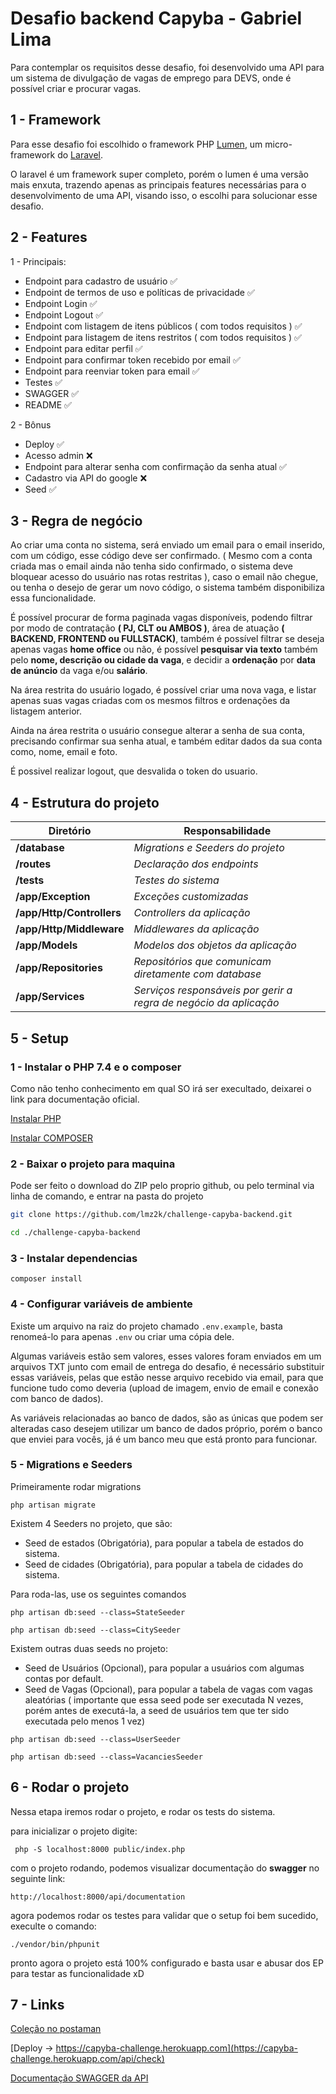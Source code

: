 # Desafio backend Capyba - Gabriel Lima

Para contemplar os requisitos desse desafio, foi desenvolvido uma API para um sistema de divulgação de vagas de emprego
para DEVS, onde é possível criar e procurar vagas.

## 1 - Framework

Para esse desafio foi escolhido o framework PHP [Lumen](https://lumen.laravel.com/docs), um micro-framework do [Laravel](https://laravel.com/docs/contributions).

O laravel é um framework super completo, porém o lumen é uma versão mais enxuta, trazendo apenas as principais features
necessárias para o desenvolvimento de uma API, visando isso, o escolhi para solucionar esse desafio.

## 2 - Features

1 - Principais:

- Endpoint para cadastro de usuário :white_check_mark:
- Endpoint de termos de uso e políticas de privacidade :white_check_mark:
- Endpoint Login :white_check_mark:
- Endpoint Logout :white_check_mark:
- Endpoint com listagem de itens públicos ( com todos requisitos ) :white_check_mark:
- Endpoint para listagem de itens restritos ( com todos requisitos ) :white_check_mark:
- Endpoint para editar perfil :white_check_mark:
- Endpoint para confirmar token recebido por email :white_check_mark:
- Endpoint para reenviar token para email :white_check_mark:
- Testes :white_check_mark:
- SWAGGER :white_check_mark:
- README :white_check_mark:


2 - Bônus

- Deploy :white_check_mark:
- Acesso admin 	:x:
- Endpoint para alterar senha com confirmação da senha atual :white_check_mark:
- Cadastro via API do google 	:x:
- Seed :white_check_mark:

## 3 - Regra de negócio

Ao criar uma conta no sistema, será enviado um email para o email inserido, com um código, esse código deve ser confirmado.
( Mesmo com a conta criada mas o email ainda não tenha sido confirmado, o sistema deve bloquear acesso do usuário nas
rotas restritas ), caso o email não chegue, ou tenha o desejo de gerar um novo código, o sistema também disponibiliza 
essa funcionalidade.

É possível procurar de forma paginada vagas disponíveis, podendo filtrar por modo de contratação **( PJ, CLT ou AMBOS )**,
área de atuação **( BACKEND, FRONTEND ou FULLSTACK)**, também é possível filtrar se deseja apenas vagas **home office** ou não,
é possível **pesquisar via texto** também pelo **nome, descrição ou cidade da vaga**, e decidir a **ordenação** por
**data de anúncio** da vaga e/ou **salário**.


Na área restrita do usuário logado, é possível criar uma nova vaga, e listar apenas suas vagas criadas com os mesmos
filtros e ordenações da listagem anterior.



Ainda na área restrita o usuário consegue alterar a senha de sua conta, precisando confirmar sua senha atual,
e também editar dados da sua conta como, nome, email e foto.

É possivel realizar logout, que desvalida o token do usuario.

## 4 - Estrutura do projeto

| Diretório | Responsabilidade |
| --------  | ---------------- |
| **/database** |  *Migrations e Seeders do projeto* |
| **/routes**   |  *Declaração dos endpoints* |
| **/tests**    |  *Testes do sistema* |
| **/app/Exception** | *Exceções customizadas* |
| **/app/Http/Controllers** | *Controllers da aplicação* |
| **/app/Http/Middleware**  | *Middlewares da aplicação* |
| **/app/Models** | *Modelos dos objetos da aplicação* |
| **/app/Repositories** | *Repositórios que comunicam diretamente com database*
| **/app/Services** | *Serviços responsáveis por gerir a regra de negócio da aplicação* |

## 5 - Setup

### 1 - Instalar o PHP 7.4 e o composer

Como não tenho conhecimento em qual SO irá ser execultado, deixarei o link para documentação oficial.

[Instalar PHP](https://www.php.net/manual/pt_BR/install.php)

[Instalar COMPOSER](https://getcomposer.org/doc/00-intro.md)

### 2 - Baixar o projeto para maquina
Pode ser feito o download do ZIP pelo proprio github, ou pelo terminal via linha de
comando, e entrar na pasta do projeto

```sh 
git clone https://github.com/lmz2k/challenge-capyba-backend.git

cd ./challenge-capyba-backend
```

### 3 - Instalar dependencias

```shell
composer install
```

### 4 - Configurar variáveis de ambiente

Existe um arquivo na raiz do projeto chamado `.env.example`, basta renomeá-lo para apenas `.env` ou criar uma cópia dele.

Algumas variáveis estão sem valores, esses valores foram enviados em um arquivos TXT junto com email de entrega do desafio,
é necessário substituir essas variáveis, pelas que estão nesse arquivo recebido via email, para que funcione tudo como deveria
(upload de imagem, envio de email e conexão com banco de dados).

As variáveis relacionadas ao banco de dados, são as únicas que podem ser alteradas caso desejem
utilizar um banco de dados próprio, porém o banco que enviei para vocês, já é um banco meu que está pronto para funcionar.

### 5 - Migrations e Seeders

Primeiramente rodar migrations


```shell
php artisan migrate
```

Existem 4 Seeders no projeto, que são:

- Seed de estados (Obrigatória), para popular a tabela de estados do sistema.
- Seed de cidades (Obrigatória), para popular a tabela de cidades do sistema.

Para roda-las,  use os seguintes comandos

```shell
php artisan db:seed --class=StateSeeder

php artisan db:seed --class=CitySeeder
```

Existem outras duas seeds no projeto:

- Seed de Usuários (Opcional), para popular a usuários com algumas contas por default.
- Seed de Vagas (Opcional), para popular a tabela de vagas com vagas aleatórias ( importante que essa seed pode ser
  executada N vezes, porém antes de executá-la, a seed de usuários tem que ter sido executada pelo menos 1 vez)


```shell
php artisan db:seed --class=UserSeeder

php artisan db:seed --class=VacanciesSeeder
```

## 6 - Rodar o projeto

Nessa etapa iremos rodar o projeto, e rodar os tests do sistema.

para inicializar o projeto digite:

```shell
 php -S localhost:8000 public/index.php   
```

com o projeto rodando, podemos visualizar documentação do **swagger** no seguinte link:

```shell
http://localhost:8000/api/documentation
```

agora podemos rodar os testes para validar que o setup foi bem sucedido,  execulte o comando:

```shell
./vendor/bin/phpunit 
```

pronto agora o projeto está 100% configurado e basta usar e abusar dos EP para testar as funcionalidade xD

## 7 - Links

[Coleção no postaman](https://www.getpostman.com/collections/6baa49b7d461c37a0df4)

[Deploy -> https://capyba-challenge.herokuapp.com](https://capyba-challenge.herokuapp.com/api/check)

[Documentação SWAGGER da API](http://capyba-challenge.herokuapp.com/api/documentation)

